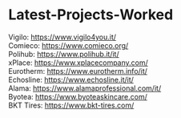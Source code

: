 # Latest-Projects-Worked

Vigilo: https://www.vigilo4you.it/ <br>
Comieco: https://www.comieco.org/ <br>
Polihub: https://www.polihub.it/it/ <br>
xPlace: https://www.xplacecompany.com/ <br>
Eurotherm: https://www.eurotherm.info/it/ <br>
Echosline: https://www.echosline.it/it/ <br>
Alama:  https://www.alamaprofessional.com/it/ <br>
Byotea: https://www.byoteaskincare.com/ <br>
BKT Tires: https://www.bkt-tires.com/

